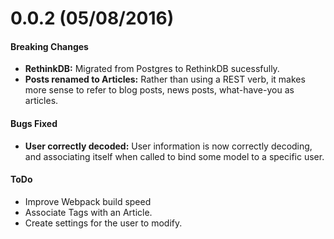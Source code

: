 # 0.0.2 (05/08/2016)

#### Breaking Changes

- **RethinkDB:** Migrated from Postgres to RethinkDB sucessfully.
- **Posts renamed to Articles:** Rather than using a REST verb, it makes more sense to refer to blog posts, news posts, what-have-you as articles.

#### Bugs Fixed

- **User correctly decoded:** User information is now correctly decoding, and associating itself when called to bind some model to a specific user.


#### ToDo 
- Improve Webpack build speed
- Associate Tags with an Article.
- Create settings for the user to modify.

